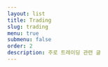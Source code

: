 ```yaml
---
layout: list
title: Trading
slug: trading
menu: true
submenu: false
order: 2
description: 주로 트레이딩 관련 글  
---
```

